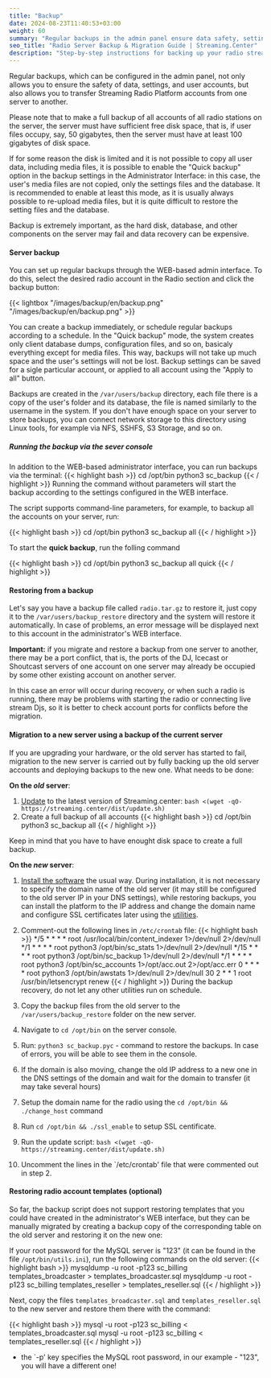 ```yaml
---
title: "Backup"
date: 2024-08-23T11:40:53+03:00
weight: 60
summary: "Regular backups in the admin panel ensure data safety, settings, and user account protection, and allow for server migration, with options for full or quick backups depending on disk space availability."
seo_title: "Radio Server Backup & Migration Guide | Streaming.Center"
description: "Step-by-step instructions for backing up your radio streaming server and migrating to a new server. Complete server backup and restoration procedures."
---
```


Regular backups, which can be configured in the admin panel, not only allows you to ensure the safety of data, settings, and user accounts, but also allows you to transfer Streaming Radio Platform accounts from one server to another.

Please note that to make a full backup of all accounts of all radio stations on the server, the server must have sufficient free disk space, that is, if user files occupy, say, 50 gigabytes, then the server must have at least 100 gigabytes of disk space.

If for some reason the disk is limited and it is not possible to copy all user data, including media files, it is possible to enable the "Quick backup" option in the backup settings in the Administrator Interface: in this case, the user's media files are not copied, only the settings files and the database. It is recommended to enable at least this mode, as it is usually always possible to re-upload media files, but it is quite difficult to restore the setting files and the database.

Backup is extremely important, as the hard disk, database, and other components on the server may fail and data recovery can be expensive.

#### Server backup
You can set up regular backups through the WEB-based admin interface. To do this, select the desired radio account in the Radio section and click the backup button:

{{< lightbox "/images/backup/en/backup.png" "/images/backup/en/backup.png" >}}

You can create a backup immediately, or schedule regular backups according to a schedule. In the "Quick backup" mode, the system creates only client database dumps, configuration files, and so on, basicaly everything except for media files. This way, backups will not take up much space and the user's settings will not be lost.
Backup settings can be saved for a sigle particular account, or applied to all account using the "Apply to all" button.

Backups are created in the `/var/users/backup` directory, each file there is a copy of the user's folder and its database, the file is named similarly to the username in the system.
If you don't have enough space on your server to store backups, you can connect network storage to this directory using Linux tools, for example via NFS, SSHFS, S3 Storage, and so on.

##### Running the backup via the sever console
In addition to the WEB-based administrator interface, you can run backups via the terminal:
{{< highlight bash  >}}
cd /opt/bin
python3 sc_backup
{{< / highlight >}}
Running the command without parameters will start the backup according to the settings configured in the WEB interface.

The script supports command-line parameters, for example, to backup all the accounts on your server, run:

{{< highlight bash  >}}
cd /opt/bin
python3 sc_backup all
{{< / highlight >}}

To start the **quick backup**, run the folling command

{{< highlight bash  >}}
cd /opt/bin
python3 sc_backup all quick
{{< / highlight >}}

#### Restoring from a backup
Let's say you have a backup file called `radio.tar.gz` to restore it, just copy it to the `/var/users/backup_restore` directory and the system will restore it automatically. In case of problems, an error message will be displayed next to this account in the administrator's WEB interface.

**Important:** if you migrate and restore a backup from one server to another, there may be a port conflict, that is, the ports of the DJ, Icecast or Shoutcast servers of one account on one server may already be occupied by some other existing account on another server.

In this case an error will occur during recovery, or when such a radio is running, there may be problems with starting the radio or connecting live stream Djs, so it is better to check account ports for conflicts before the migration. 


#### Migration to a new server using a backup of the current server
If you are upgrading your hardware, or the old server has started to fail, migration to the new server is carried out by fully backing up the old server accounts and deploying backups to the new one. What needs to be done:

**On the *old* server**:

1. [Update](/docs/system/upgrade) to the latest version of Streaming.center: `bash <(wget -qO- https://streaming.center/dist/update.sh)`
2. Create a full backup of all accounts
{{< highlight bash  >}}
cd /opt/bin
python3 sc_backup all
{{< / highlight >}}

Keep in mind that you have to have enought disk space to create a full backup.

**On the *new* server**:

1. [Install the software](/docs/system/installation) the usual way. 
During installation, it is not necessary to specify the domain name of the old server (it may still be configured to the old server IP in your DNS settings), while restoring backups, you can install the platform to the IP address and change the domain name and configure SSL certificates later using the [utilities](/docs/system/utils).
2. Comment-out the following lines in `/etc/crontab` file:
{{< highlight bash  >}}
*/5 * * * * root /usr/local/bin/content_indexer 1>/dev/null 2>/dev/null
*/1 * * * * root python3 /opt/bin/sc_stats 1>/dev/null 2>/dev/null
*/15 * * * * root python3 /opt/bin/sc_backup 1>/dev/null 2>/dev/null
*/1  * * * * root python3 /opt/bin/sc_accounts 1>/opt/acc.out 2>/opt/acc.err
0    * * * * root python3 /opt/bin/awstats 1>/dev/null 2>/dev/null
30 2 * * 1 root /usr/bin/letsencrypt renew
{{< / highlight >}}
During the backup recovery, do not let any other utilities run on schedule.

3. Copy the backup files from the old server to the `/var/users/backup_restore` folder on the new server.
4. Navigate to `cd /opt/bin` on the server console.
5. Run: `python3 sc_backup.pyc` - command to restore the backups. In case of errors, you will be able to see them in the console.
6. If the domain is also moving, change the old IP address to a new one in the DNS settings of the domain and wait for the domain to transfer (it may take several hours)
7. Setup the domain name for the radio using the `cd /opt/bin && ./change_host` command 
8. Run `cd /opt/bin && ./ssl_enable` to setup SSL centificate.
9. Run the update script: `bash <(wget -qO- https://streaming.center/dist/update.sh)`
10. Uncomment the lines in the `/etc/crontab' file that were commented out in step 2.

#### Restoring radio account templates (optional)
So far, the backup script does not support restoring templates that you could have created in the administrator's WEB interface, but they can be manually migrated by creating a backup copy of the corresponding table on the old server and restoring it on the new one:

If your root password for the MySQL server is "123" (it can be found in the file `/opt/bin/utils.ini`), run the following commands on the old server:
{{< highlight bash  >}}
mysqldump -u root -p123 sc_billing templates_broadcaster > templates_broadcaster.sql
mysqldump -u root -p123 sc_billing templates_reseller > templates_reseller.sql
{{< / highlight >}}

Next, copy the files `templates_broadcaster.sql` and `templates_reseller.sql` to the new server and restore them there with the command:

{{< highlight bash  >}}
mysql -u root -p123 sc_billing < templates_broadcaster.sql
mysql -u root -p123 sc_billing < templates_reseller.sql
{{< / highlight >}}

* the `-p' key specifies the MySQL root password, in our example - "123", you will have a different one!